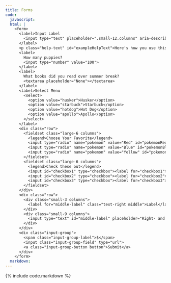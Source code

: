 ```yaml
---
title: Forms
code:
  javascript:
  html: |
    <form>
      <label>Input Label
        <input type="text" placeholder=".small-12.columns" aria-describedby="exampleHelpText">
      </label>
      <p class="help-text" id="exampleHelpText">Here's how you use this input field!</p>
      <label>
        How many puppies?
        <input type="number" value="100">
      </label>
      <label>
        What books did you read over summer break?
        <textarea placeholder="None"></textarea>
      </label>
      <label>Select Menu
        <select>
          <option value="husker">Husker</option>
          <option value="starbuck">Starbuck</option>
          <option value="hotdog">Hot Dog</option>
          <option value="apollo">Apollo</option>
        </select>
      </label>
      <div class="row">
        <fieldset class="large-6 columns">
          <legend>Choose Your Favorite</legend>
          <input type="radio" name="pokemon" value="Red" id="pokemonRed" required><label for="pokemonRed">Red</label>
          <input type="radio" name="pokemon" value="Blue" id="pokemonBlue"><label for="pokemonBlue">Blue</label>
          <input type="radio" name="pokemon" value="Yellow" id="pokemonYellow"><label for="pokemonYellow">Yellow</label>
        </fieldset>
        <fieldset class="large-6 columns">
          <legend>Check these out</legend>
          <input id="checkbox1" type="checkbox"><label for="checkbox1">Checkbox 1</label>
          <input id="checkbox2" type="checkbox"><label for="checkbox2">Checkbox 2</label>
          <input id="checkbox3" type="checkbox"><label for="checkbox3">Checkbox 3</label>
        </fieldset>
      </div>
      <div class="row">
        <div class="small-3 columns">
          <label for="middle-label" class="text-right middle">Label</label>
        </div>
        <div class="small-9 columns">
          <input type="text" id="middle-label" placeholder="Right- and middle-aligned text input">
        </div>
      </div>
      <div class="input-group">
        <span class="input-group-label">$</span>
        <input class="input-group-field" type="url">
        <a class="input-group-button button">Submit</a>
      </div>
    </form>
  markdown:
---
```

{% include code.markdown %}
